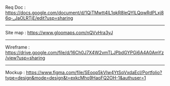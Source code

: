 Req Doc : https://docs.google.com/document/d/1QiTMwtt4IL1qkR8leQYlLQqwRdPLxj86q-_JaOLRTjE/edit?usp=sharing <hr>
Site map : https://www.gloomaps.com/nQVvHra3yJ <hr>
Wireframe : https://drive.google.com/file/d/16Ch0J7X4W2vmTLJPbdGYPGi6A4A0AmYz/view?usp=sharing <hr>
Mockup : https://www.figma.com/file/SEoop5kVIw4YtSqVxdaEcl/Portfolio?type=design&mode=design&t=exkcMho9HaoFQ2OH-1&authuser=1